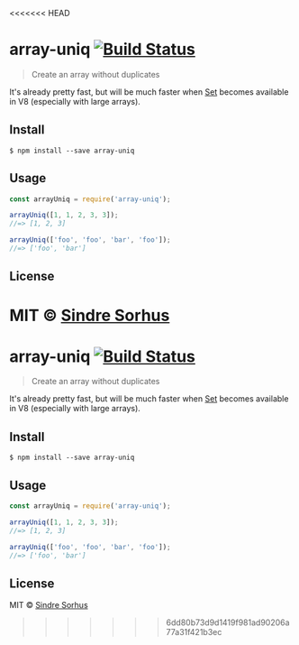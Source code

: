 <<<<<<< HEAD
# array-uniq [![Build Status](https://travis-ci.org/sindresorhus/array-uniq.svg?branch=master)](https://travis-ci.org/sindresorhus/array-uniq)

> Create an array without duplicates

It's already pretty fast, but will be much faster when [Set](https://developer.mozilla.org/en-US/docs/Web/JavaScript/Reference/Global_Objects/Set) becomes available in V8 (especially with large arrays).


## Install

```
$ npm install --save array-uniq
```


## Usage

```js
const arrayUniq = require('array-uniq');

arrayUniq([1, 1, 2, 3, 3]);
//=> [1, 2, 3]

arrayUniq(['foo', 'foo', 'bar', 'foo']);
//=> ['foo', 'bar']
```


## License

MIT © [Sindre Sorhus](https://sindresorhus.com)
=======
# array-uniq [![Build Status](https://travis-ci.org/sindresorhus/array-uniq.svg?branch=master)](https://travis-ci.org/sindresorhus/array-uniq)

> Create an array without duplicates

It's already pretty fast, but will be much faster when [Set](https://developer.mozilla.org/en-US/docs/Web/JavaScript/Reference/Global_Objects/Set) becomes available in V8 (especially with large arrays).


## Install

```
$ npm install --save array-uniq
```


## Usage

```js
const arrayUniq = require('array-uniq');

arrayUniq([1, 1, 2, 3, 3]);
//=> [1, 2, 3]

arrayUniq(['foo', 'foo', 'bar', 'foo']);
//=> ['foo', 'bar']
```


## License

MIT © [Sindre Sorhus](https://sindresorhus.com)
>>>>>>> 6dd80b73d9d1419f981ad90206a77a31f421b3ec

